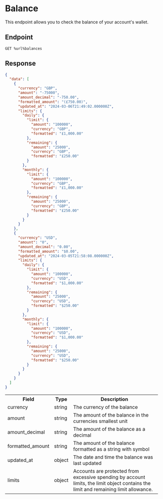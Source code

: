 # Balance

This endpoint allows you to check the balance of your account's wallet.

## Endpoint

```http
GET %url%balances
```

## Response

```json
{
  "data": [
    {
      "currency": "GBP",
      "amount": "-75000",
      "amount_decimal": "-750.00",
      "formatted_amount": "(£750.00)",
      "updated_at": "2024-03-06T21:49:02.000000Z",
      "limits": {
        "daily": {
          "limit": {
            "amount": "100000",
            "currency": "GBP",
            "formatted": "£1,000.00"
          },
          "remaining": {
            "amount": "25000",
            "currency": "GBP",
            "formatted": "£250.00"
          }
        },
        "monthly": {
          "limit": {
            "amount": "100000",
            "currency": "GBP",
            "formatted": "£1,000.00"
          },
          "remaining": {
            "amount": "25000",
            "currency": "GBP",
            "formatted": "£250.00"
          }
        }
      }
    },
    {
      "currency": "USD",
      "amount": "0",
      "amount_decimal": "0.00",
      "formatted_amount": "$0.00",
      "updated_at": "2024-03-05T21:58:08.000000Z",
      "limits": {
        "daily": {
          "limit": {
            "amount": "100000",
            "currency": "USD",
            "formatted": "$1,000.00"
          },
          "remaining": {
            "amount": "25000",
            "currency": "USD",
            "formatted": "$250.00"
          }
        },
        "monthly": {
          "limit": {
            "amount": "100000",
            "currency": "USD",
            "formatted": "$1,000.00"
          },
          "remaining": {
            "amount": "25000",
            "currency": "USD",
            "formatted": "$250.00"
          }
        }
      }
    }
  ]
}
```

<table>
    <tr>
        <th>Field</th>
        <th>Type</th>
        <th>Description</th>
    </tr>
    <tr>
        <td>currency</td>
        <td>string</td>
        <td>The currency of the balance</td>
    </tr>
    <tr>
        <td>amount</td>
        <td>string</td>
        <td>The amount of the balance in the currencies smallest unit</td>
    </tr>
    <tr>
        <td>amount_decimal</td>
        <td>string</td>
        <td>The amount of the balance as a decimal</td>
    </tr>
    <tr>
        <td>formatted_amount</td>
        <td>string</td>
        <td>The amount of the balance formatted as a string with symbol</td>
    </tr>
    <tr>
        <td>updated_at</td>
        <td>object</td>
        <td>The date and time the balance was last updated</td>
    </tr>
    <tr>
        <td>limits</td>
        <td>object</td>
        <td>Accounts are protected from excessive spending by account limits, the limit object contains the limit and remaining limit allowance.</td>
    </tr>
</table>
